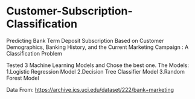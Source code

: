 # Customer-Subscription-Classification
Predicting Bank Term Deposit Subscription Based on Customer Demographics, Banking History, and the Current Marketing Campaign : A Classification Problem

Tested 3 Machine Learning Models and Chose the best one.
The Models:
1.Logistic Regression Model
2.Decision Tree Classifier Model
3.Random Forest Model

Data From: https://archive.ics.uci.edu/dataset/222/bank+marketing


